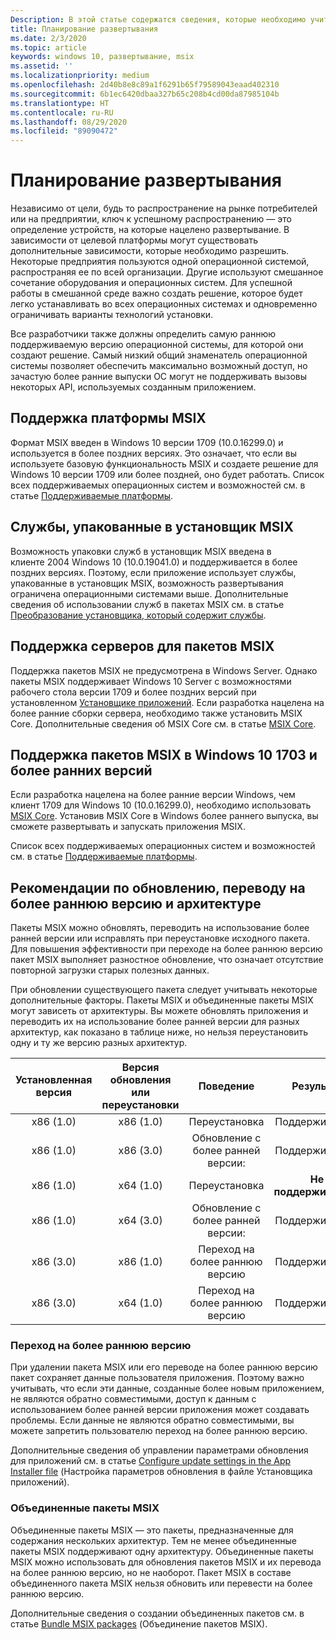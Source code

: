 ```yaml
---
Description: В этой статье содержатся сведения, которые необходимо учитывать при развертывании пакетов MSIX на устройствах с Windows в корпоративной среде.  Эта статья предназначена для ИТ-специалистов предприятий.
title: Планирование развертывания
ms.date: 2/3/2020
ms.topic: article
keywords: windows 10, развертывание, msix
ms.assetid: ''
ms.localizationpriority: medium
ms.openlocfilehash: 2d40b8e8c89a1f6291b65f79589043eaad402310
ms.sourcegitcommit: 6b1ec6420dbaa327b65c208b4cd00da87985104b
ms.translationtype: HT
ms.contentlocale: ru-RU
ms.lasthandoff: 08/29/2020
ms.locfileid: "89090472"
---
```

# <a name="plan-for-your-deployment"></a>Планирование развертывания

Независимо от цели, будь то распространение на рынке потребителей или на предприятии, ключ к успешному распространению — это определение устройств, на которые нацелено развертывание. В зависимости от целевой платформы могут существовать дополнительные зависимости, которые необходимо разрешить. Некоторые предприятия пользуются одной операционной системой, распространяя ее по всей организации. Другие используют смешанное сочетание оборудования и операционных систем. Для успешной работы в смешанной среде важно создать решение, которое будет легко устанавливать во всех операционных системах и одновременно ограничивать варианты технологий установки. 

Все разработчики также должны определить самую раннюю поддерживаемую версию операционной системы, для которой они создают решение.  Самый низкий общий знаменатель операционной системы позволяет обеспечить максимально возможный доступ, но зачастую более ранние выпуски ОС могут не поддерживать вызовы некоторых API, используемых созданным приложением.

## <a name="msix-platform-support"></a>Поддержка платформы MSIX
Формат MSIX введен в Windows 10 версии 1709 (10.0.16299.0) и используется в более поздних версиях.  Это означает, что если вы используете базовую функциональность MSIX и создаете решение для Windows 10 версии 1709 или более поздней, оно будет работать.  Список всех поддерживаемых операционных систем и возможностей см. в статье [Поддерживаемые платформы](../supported-platforms.md).

## <a name="services-packaged-in-msix"></a>Службы, упакованные в установщик MSIX
Возможность упаковки служб в установщик MSIX введена в клиенте 2004 Windows 10 (10.0.19041.0) и поддерживается в более поздних версиях. Поэтому, если приложение использует службы, упакованные в установщик MSIX, возможность развертывания ограничена операционными системами выше. Дополнительные сведения об использовании служб в пакетах MSIX см. в статье [Преобразование установщика, который содержит службы](../packaging-tool/convert-an-installer-with-services.md).

## <a name="server-support-for-msix-packages"></a>Поддержка серверов для пакетов MSIX
Поддержка пакетов MSIX не предусмотрена в Windows Server.  Однако пакеты MSIX поддерживает Windows 10 Server с возможностями рабочего стола версии 1709 и более поздних версий при установленном [Установщике приложений](https://www.microsoft.com/p/app-installer/9nblggh4nns1).  Если разработка нацелена на более ранние сборки сервера, необходимо также установить MSIX Core.  Дополнительные сведения об MSIX Core см. в статье [MSIX Core](../msix-core/msixcore.md).

## <a name="windows-10-1703-and-earlier-support-for-msix-packages"></a>Поддержка пакетов MSIX в Windows 10 1703 и более ранних версий
Если разработка нацелена на более ранние версии Windows, чем клиент 1709 для Windows 10 (10.0.16299.0), необходимо использовать [MSIX Core](../msix-core/msixcore.md). Установив MSIX Core в Windows более раннего выпуска, вы сможете развертывать и запускать приложения MSIX. 

Список всех поддерживаемых операционных систем и возможностей см. в статье [Поддерживаемые платформы](../supported-platforms.md). 

## <a name="upgrade-downgrade-and-architecture-considerations"></a>Рекомендации по обновлению, переводу на более раннюю версию и архитектуре
Пакеты MSIX можно обновлять, переводить на использование более ранней версии или исправлять при переустановке исходного пакета.  Для повышения эффективности при переходе на более раннюю версию пакет MSIX выполняет разностное обновление, что означает отсутствие повторной загрузки старых полезных данных.

При обновлении существующего пакета следует учитывать некоторые дополнительные факторы.  Пакеты MSIX и объединенные пакеты MSIX могут зависеть от архитектуры.  Вы можете обновлять приложения и переводить их на использование более ранней версии для разных архитектур, как показано в таблице ниже, но нельзя переустановить одну и ту же версию разных архитектур.  

|Установленная версия |  Версия обновления или переустановки  | Поведение |    Результат|
| :---------------: | :-----------------------: | :----------------------:|    :----------------------:|  
| x86 (1.0)   |      x86 (1.0)              | Переустановка | Поддерживается
| x86 (1.0)   |      x86 (3.0)              | Обновление с более ранней версии: | Поддерживается
| x86 (1.0)  |      x64 (1.0)              |  Переустановка |<b>Не поддерживается</b>
| x86 (1.0)  |      x64 (3.0)              |  Обновление с более ранней версии: | Поддерживается
| x86 (3.0)   |      x86 (1.0)              | Переход на более раннюю версию | Поддерживается
| x86 (3.0)  |      x64 (1.0)              |  Переход на более раннюю версию | Поддерживается

### <a name="downgrade"></a>Переход на более раннюю версию
При удалении пакета MSIX или его переводе на более раннюю версию пакет сохраняет данные пользователя приложения.  Поэтому важно учитывать, что если эти данные, созданные более новым приложением, не являются обратно совместимыми, доступ к данным с использованием более ранней версии приложения может создавать проблемы.  Если данные не являются обратно совместимыми, вы можете запретить пользователю переход на более раннюю версию.

Дополнительные сведения об управлении параметрами обновления для приложений см. в статье [Configure update settings in the App Installer file](../packaging-tool/convert-an-installer-with-services.md) (Настройка параметров обновления в файле Установщика приложений).

### <a name="msix-bundles"></a>Объединенные пакеты MSIX
Объединенные пакеты MSIX — это пакеты, предназначенные для содержания нескольких архитектур.  Тем не менее объединенные пакеты MSIX поддерживают одну архитектуру.  Объединенные пакеты MSIX можно использовать для обновления пакетов MSIX и их перевода на более раннюю версию, но не наоборот.  Пакет MSIX в составе объединенного пакета MSIX нельзя обновить или перевести на более раннюю версию. 

Дополнительные сведения о создании объединенных пакетов см. в статье [Bundle MSIX packages](../packaging-tool/bundle-msix-packages.md) (Объединение пакетов MSIX).